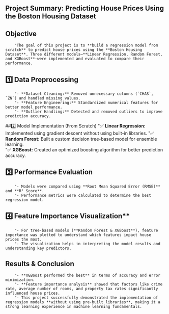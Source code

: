 ## Project Summary: Predicting House Prices Using the Boston Housing Dataset

## Objective 
        "The goal of this project is to **build a regression model from scratch** to predict house prices using the **Boston Housing Dataset**. Three different models—**Linear Regression, Random Forest, and XGBoost**—were implemented and evaluated to compare their performance. 
        
## 1️⃣ Data Preprocessing
        "- **Dataset Cleaning:** Removed unnecessary columns (`CHAS`, `ZN`) and handled missing values. 
        "- **Feature Engineering:** Standardized numerical features for better model performance.  
        "- **Outlier Handling:** Detected and removed outliers to improve prediction accuracy.  
        
##2️⃣ Model Implementation (From Scratch)
        "✅ **Linear Regression:** Implemented using gradient descent without using built-in libraries. 
        "✅ **Random Forest:** Built a custom decision tree-based model for ensemble learning.  
        "✅ **XGBoost:** Created an optimized boosting algorithm for better prediction accuracy.  
        
## 3️⃣ Performance Evaluation 
        "- Models were compared using **Root Mean Squared Error (RMSE)** and **R² Score**.  
        "- Performance metrics were calculated to determine the best regression model.  
        
## 4️⃣ Feature Importance Visualization**  
        "- For tree-based models (**Random Forest & XGBoost**), feature importance was plotted to understand which features impact house prices the most.  
        "- The visualization helps in interpreting the model results and understanding key predictors.  
        
## Results & Conclusion
        "- **XGBoost performed the best** in terms of accuracy and error minimization.  
        "- **Feature importance analysis** showed that factors like crime rate, average number of rooms, and property tax rates significantly influenced house prices.  
        "- This project successfully demonstrated the implementation of regression models **without using pre-built libraries**, making it a strong learning experience in machine learning fundamentals.  
        
